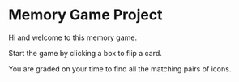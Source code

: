 # Memory Game Project

Hi and welcome to this memory game.

Start the game by clicking a box to flip a card.

You are graded on your time to find all the matching pairs of icons.
